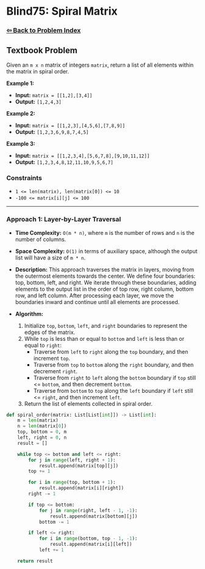 # Blind75: Spiral Matrix

### [⇦ Back to Problem Index](../../index.md)

## Textbook Problem

Given an `m x n` matrix of integers `matrix`, return a list of all elements within the matrix in spiral order.

**Example 1:**

-   **Input:** `matrix = [[1,2],[3,4]]`
-   **Output:** `[1,2,4,3]`

**Example 2:**

-   **Input:** `matrix = [[1,2,3],[4,5,6],[7,8,9]]`
-   **Output:** `[1,2,3,6,9,8,7,4,5]`

**Example 3:**

-   **Input:** `matrix = [[1,2,3,4],[5,6,7,8],[9,10,11,12]]`
-   **Output:** `[1,2,3,4,8,12,11,10,9,5,6,7]`

### Constraints

-   `1 <= len(matrix), len(matrix[0]) <= 10`
-   `-100 <= matrix[i][j] <= 100`

---

### Approach 1: Layer-by-Layer Traversal

-   **Time Complexity:** `O(m * n)`, where `m` is the number of rows and `n` is the number of columns.
-   **Space Complexity:** `O(1)` in terms of auxiliary space, although the output list will have a size of `m * n`.
-   **Description:** This approach traverses the matrix in layers, moving from the outermost elements towards the center. We define four boundaries: top, bottom, left, and right. We iterate through these boundaries, adding elements to the output list in the order of top row, right column, bottom row, and left column. After processing each layer, we move the boundaries inward and continue until all elements are processed.
-   **Algorithm:**

    1. Initialize `top`, `bottom`, `left`, and `right` boundaries to represent the edges of the matrix.
    2. While `top` is less than or equal to `bottom` and `left` is less than or equal to `right`:
        - Traverse from `left` to `right` along the `top` boundary, and then increment `top`.
        - Traverse from `top` to `bottom` along the `right` boundary, and then decrement `right`.
        - Traverse from `right` to `left` along the `bottom` boundary if `top` still <= `bottom`, and then decrement `bottom`.
        - Traverse from `bottom` to `top` along the `left` boundary if `left` still <= `right`, and then increment `left`.
    3. Return the list of elements collected in spiral order.

```python
def spiral_order(matrix: List[List[int]]) -> List[int]:
	m = len(matrix)
	n = len(matrix[0])
	top, bottom = 0, m
    left, right = 0, n
	result = []

	while top <= bottom and left <= right:
		for j in range(left, right + 1):
			result.append(matrix[top][j])
		top += 1

		for i in range(top, bottom + 1):
			result.append(matrix[i][right])
		right -= 1

		if top <= bottom:
			for j in range(right, left - 1, -1):
				result.append(matrix[bottom][j])
			bottom -= 1

		if left <= right:
			for i in range(bottom, top - 1, -1):
				result.append(matrix[i][left])
			left += 1

	return result
```
